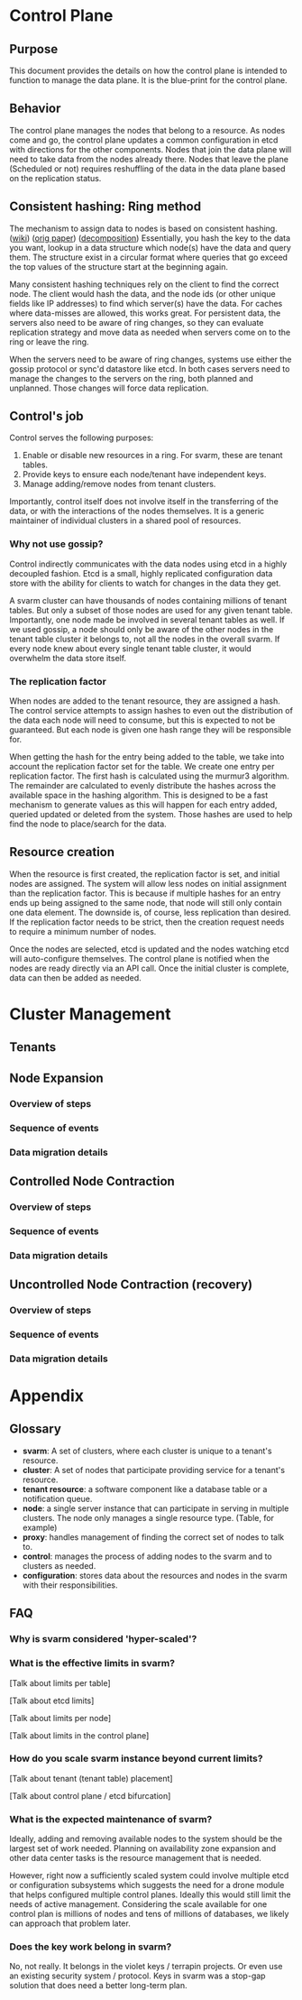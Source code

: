 # Control Plane

## Purpose

This document provides the details on how the control plane is intended to
function to manage the data plane. It is the blue-print for the control plane.

## Behavior

The control plane manages the nodes that belong to a resource. As nodes come and
go, the control plane updates a common configuration in etcd with directions for
the other components. Nodes that join the data plane will need to take data from
the nodes already there. Nodes that leave the plane (Scheduled or not) requires
reshuffling of the data in the data plane based on the replication status.

## Consistent hashing: Ring method

The mechanism to assign data to nodes is based on consistent hashing.
([wiki](https://en.wikipedia.org/wiki/Consistent_hashing))
([orig paper](https://www.cs.princeton.edu/courses/archive/fall09/cos518/papers/chash.pdf))
([decomposition](https://medium.com/omarelgabrys-blog/consistent-hashing-beyond-the-basics-525304a12ba))
Essentially, you hash the key to the data you want, lookup in a data structure
which node(s) have the data and query them. The structure exist in a circular
format where queries that go exceed the top values of the structure start at the
beginning again.

Many consistent hashing techniques rely on the client to find the correct node.
The client would hash the data, and the node ids (or other unique fields like IP
addresses) to find which server(s) have the data. For caches where data-misses
are allowed, this works great. For persistent data, the servers also need to be
aware of ring changes, so they can evaluate replication strategy and move data
as needed when servers come on to the ring or leave the ring.

When the servers need to be aware of ring changes, systems use either the gossip
protocol or sync'd datastore like etcd. In both cases servers need to manage the
changes to the servers on the ring, both planned and unplanned. Those changes
will force data replication.

## Control's job

Control serves the following purposes:

1. Enable or disable new resources in a ring. For svarm, these are tenant
   tables.
2. Provide keys to ensure each node/tenant have independent keys.
3. Manage adding/remove nodes from tenant clusters.

Importantly, control itself does not involve itself in the transferring of the
data, or with the interactions of the nodes themselves. It is a generic
maintainer of individual clusters in a shared pool of resources.

### Why not use gossip?

Control indirectly communicates with the data nodes using etcd in a highly
decoupled fashion. Etcd is a small, highly replicated configuration data store
with the ability for clients to watch for changes in the data they get.

A svarm cluster can have thousands of nodes containing millions of tenant
tables. But only a subset of those nodes are used for any given tenant table.
Importantly, one node made be involved in several tenant tables as well. If we
used gossip, a node should only be aware of the other nodes in the tenant table
cluster it belongs to, not all the nodes in the overall svarm. If every node
knew about every single tenant table cluster, it would overwhelm the data store
itself.

### The replication factor

When nodes are added to the tenant resource, they are assigned a hash. The
control service attempts to assign hashes to even out the distribution of the
data each node will need to consume, but this is expected to not be guaranteed.
But each node is given one hash range they will be responsible for.

When getting the hash for the entry being added to the table, we take into
account the replication factor set for the table. We create one entry per
replication factor. The first hash is calculated using the murmur3 algorithm.
The remainder are calculated to evenly distribute the hashes across the
available space in the hashing algorithm. This is designed to be a fast
mechanism to generate values as this will happen for each entry added, queried
updated or deleted from the system. Those hashes are used to help find the node
to place/search for the data.

## Resource creation

When the resource is first created, the replication factor is set, and initial
nodes are assigned. The system will allow less nodes on initial assignment than
the replication factor. This is because if multiple hashes for an entry ends up
being assigned to the same node, that node will still only contain one data
element. The downside is, of course, less replication than desired. If the
replication factor needs to be strict, then the creation request needs to
require a minimum number of nodes.

Once the nodes are selected, etcd is updated and the nodes watching etcd will
auto-configure themselves. The control plane is notified when the nodes are
ready directly via an API call. Once the initial cluster is complete, data can
then be added as needed.

# Cluster Management

## Tenants

## Node Expansion

### Overview of steps

### Sequence of events

### Data migration details

## Controlled Node Contraction

### Overview of steps

### Sequence of events

### Data migration details

## Uncontrolled Node Contraction (recovery)

### Overview of steps

### Sequence of events

### Data migration details

# Appendix

## Glossary

* **svarm**: A set of clusters, where each cluster is unique to a tenant's
  resource.
* **cluster**: A set of nodes that participate providing service for a tenant's
  resource.
* **tenant resource**: a software component like a database table or a
  notification queue.
* **node**: a single server instance that can participate in serving in multiple
  clusters. The node only manages a single resource type. (Table, for example)
* **proxy**: handles management of finding the correct set of nodes to talk to.
* **control**: manages the process of adding nodes to the svarm and to clusters
  as needed.
* **configuration**: stores data about the resources and nodes in the svarm with
  their responsibilities.

## FAQ

### Why is svarm considered 'hyper-scaled'?

### What is the effective limits in svarm?

[Talk about limits per table]

[Talk about etcd limits]

[Talk about limits per node]

[Talk about limits in the control plane]

### How do you scale svarm instance beyond current limits?

[Talk about tenant (tenant table) placement]

[Talk about control plane / etcd bifurcation]

### What is the expected maintenance of svarm?

Ideally, adding and removing available nodes to the system should
be the largest set of work needed. Planning on availability zone 
expansion and other data center tasks is the resource management 
that is needed.

However, right now a sufficiently scaled system could involve multiple
etcd or configuration subsystems which suggests the need for a drone
module that helps configured multiple control planes. Ideally this
would still limit the needs of active management. Considering the
scale available for one control plan is millions of nodes and tens of millions
of databases, we likely can approach that problem later.

### Does the key work belong in svarm?

No, not really. It belongs in the violet keys / terrapin projects. Or
even use an existing security system / protocol. Keys in svarm was a
stop-gap solution that does need a better long-term plan.